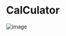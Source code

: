 # CalCulator

![image](https://user-images.githubusercontent.com/112753473/210036662-94cc147d-00cb-4363-83da-85dfbe9802d5.png)
